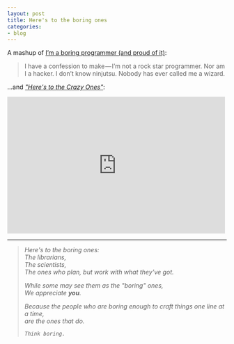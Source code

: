 ```yaml
---
layout: post
title: Here's to the boring ones
categories:
- blog
---
```


A mashup of [I’m a boring programmer (and proud of it)][boring]:

> I have a confession to make — I’m not a rock star programmer. Nor am I a hacker. I don’t know ninjutsu. Nobody has ever called me a wizard.

...and [_"Here's to the Crazy Ones"_][crazy]:

<div class="video">
  <iframe width="500" height="315" src="https://www.youtube.com/embed/tjgtLSHhTPg" frameborder="0" allowfullscreen></iframe>
</div>

<hr />

> <em>Here's to the boring ones: <br />
> The librarians, <br />
> The scientists, <br />
> The ones who plan, but work with what they've got.</em>
>
> <em>While some may see them as the "boring" ones, <br />
> We appreciate **you**.</em>
>
> <em>Because the people who are boring enough to craft things one line at a time, <br />
> are the ones that do.</em>
>    
> <em>`Think boring.` </em>

[boring]: https://m.signalvnoise.com/i-m-a-boring-programmer-and-proud-of-it-d4ac3dd2defe#.8n7bl714q
[crazy]: https://www.youtube.com/watch?v=tjgtLSHhTPg
